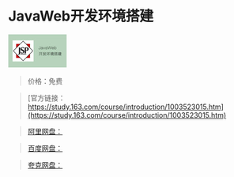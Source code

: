 # JavaWeb开发环境搭建

![img](../../../assets/study163/free/6631869309675968287.jpg)

> 价格：免费

> [官方链接：https://study.163.com/course/introduction/1003523015.htm](https://study.163.com/course/introduction/1003523015.htm)

> [阿里网盘：]()

> [百度网盘：]()

> [夸克网盘：]()
